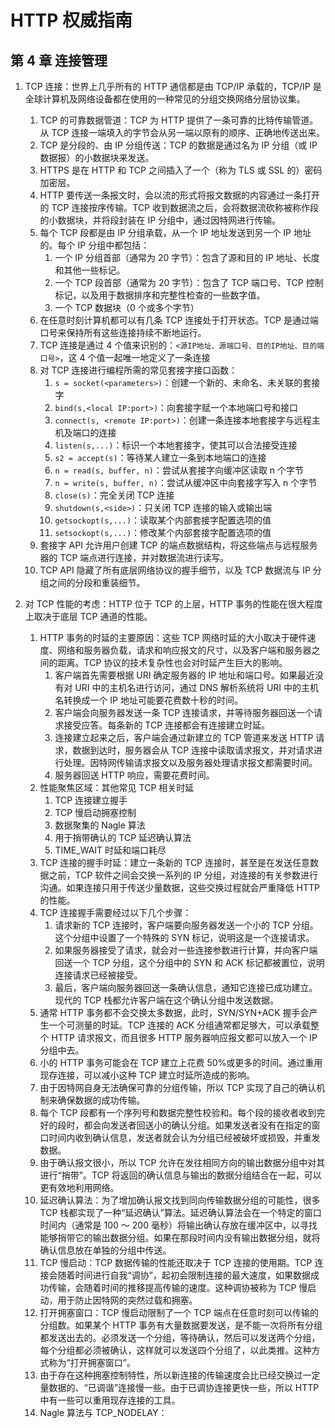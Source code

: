 # HTTP 权威指南

## 第 4 章 连接管理

1. TCP 连接：世界上几乎所有的 HTTP 通信都是由 TCP/IP 承载的，TCP/IP 是全球计算机及网络设备都在使用的一种常见的分组交换网络分层协议集。

    1. TCP 的可靠数据管道：TCP 为 HTTP 提供了一条可靠的比特传输管道。从 TCP 连接一端填入的字节会从另一端以原有的顺序、正确地传送出来。
    2. TCP 是分段的、由 IP 分组传送：TCP 的数据是通过名为 IP 分组（或 IP 数据报）的小数据块来发送。
    3. HTTPS 是在 HTTP 和 TCP 之间插入了一个（称为 TLS 或 SSL 的）密码加密层。
    4. HTTP 要传送一条报文时，会以流的形式将报文数据的内容通过一条打开的 TCP 连接按序传输。TCP 收到数据流之后，会将数据流砍称被称作段的小数据块，并将段封装在 IP 分组中，通过因特网进行传输。
    5. 每个 TCP 段都是由 IP 分组承载，从一个 IP 地址发送到另一个 IP 地址的。每个 IP 分组中都包括：
        1. 一个 IP 分组首部（通常为 20 字节）：包含了源和目的 IP 地址、长度和其他一些标记。
        2. 一个 TCP 段首部（通常为 20 字节）：包含了 TCP 端口号、TCP 控制标记，以及用于数据排序和完整性检查的一些数字值。
        3. 一个 TCP 数据块（0 个或多个字节）
    6. 在任意时刻计算机都可以有几条 TCP 连接处于打开状态。TCP 是通过端口号来保持所有这些连接持续不断地运行。
    7. TCP 连接是通过 4 个值来识别的：`<源IP地址、源端口号、目的IP地址、目的端口号>`，这 4 个值一起唯一地定义了一条连接
    8. 对 TCP 连接进行编程所需的常见套接字接口函数：
        1. `s = socket(<parameters>)`：创建一个新的、未命名、未关联的套接字
        2. `bind(s,<local IP:port>)`：向套接字赋一个本地端口号和接口
        3. `connect(s, <remote IP:port>)`：创建一条连接本地套接字与远程主机及端口的连接
        4. `listen(s,...)`：标识一个本地套接字，使其可以合法接受连接
        5. `s2 = accept(s)`：等待某人建立一条到本地端口的连接
        6. `n = read(s, buffer, n)`：尝试从套接字向缓冲区读取 n 个字节
        7. `n = write(s, buffer, n)`：尝试从缓冲区中向套接字写入 n 个字节
        8. `close(s)`：完全关闭 TCP 连接
        9. `shutdown(s,<side>)`：只关闭 TCP 连接的输入或输出端
        10. `getsockopt(s,...)`：读取某个内部套接字配置选项的值
        11. `setsockopt(s,...)`：修改某个内部套接字配置选项的值
    9. 套接字 API 允许用户创建 TCP 的端点数据结构，将这些端点与远程服务器的 TCP 端点进行连接，并对数据流进行读写。
    10. TCP API 隐藏了所有底层网络协议的握手细节，以及 TCP 数据流与 IP 分组之间的分段和重装细节。

2. 对 TCP 性能的考虑：HTTP 位于 TCP 的上层，HTTP 事务的性能在很大程度上取决于底层 TCP 通道的性能。
    1. HTTP 事务的时延的主要原因：这些 TCP 网络时延的大小取决于硬件速度、网络和服务器负载，请求和响应报文的尺寸，以及客户端和服务器之间的距离。TCP 协议的技术复杂性也会对时延产生巨大的影响。
        1. 客户端首先需要根据 URI 确定服务器的 IP 地址和端口号。如果最近没有对 URI 中的主机名进行访问，通过 DNS 解析系统将 URI 中的主机名转换成一个 IP 地址可能要花费数十秒的时间。
        2. 客户端会向服务器发送一条 TCP 连接请求，并等待服务器回送一个请求接受应答。每条新的 TCP 连接都会有连接建立时延。
        3. 连接建立起来之后，客户端会通过新建立的 TCP 管道来发送 HTTP 请求，数据到达时，服务器会从 TCP 连接中读取请求报文，并对请求进行处理。因特网传输请求报文以及服务器处理请求报文都需要时间。
        4. 服务器回送 HTTP 响应，需要花费时间。
    2. 性能聚焦区域：其他常见 TCP 相关时延
        1. TCP 连接建立握手
        2. TCP 慢启动拥塞控制
        3. 数据聚集的 Nagle 算法
        4. 用于捎带确认的 TCP 延迟确认算法
        5. TIME_WAIT 时延和端口耗尽
    3. TCP 连接的握手时延：建立一条新的 TCP 连接时，甚至是在发送任意数据之前，TCP 软件之间会交换一系列的 IP 分组，对连接的有关参数进行沟通。如果连接只用于传送少量数据，这些交换过程就会严重降低 HTTP 的性能。
    4. TCP 连接握手需要经过以下几个步骤：
        1. 请求新的 TCP 连接时，客户端要向服务器发送一个小的 TCP 分组。这个分组中设置了一个特殊的 SYN 标记，说明这是一个连接请求。
        2. 如果服务器接受了请求，就会对一些连接参数进行计算，并向客户端回送一个 TCP 分组，这个分组中的 SYN 和 ACK 标记都被置位，说明连接请求已经被接受。
        3. 最后，客户端向服务器回送一条确认信息，通知它连接已成功建立。现代的 TCP 栈都允许客户端在这个确认分组中发送数据。
    5. 通常 HTTP 事务都不会交换太多数据，此时，SYN/SYN+ACK 握手会产生一个可测量的时延。TCP 连接的 ACK 分组通常都足够大，可以承载整个 HTTP 请求报文，而且很多 HTTP 服务器响应报文都可以放入一个 IP 分组中去。
    6. 小的 HTTP 事务可能会在 TCP 建立上花费 50%或更多的时间。通过重用现存连接，可以减小这种 TCP 建立时延所造成的影响。
    7. 由于因特网自身无法确保可靠的分组传输，所以 TCP 实现了自己的确认机制来确保数据的成功传输。
    8. 每个 TCP 段都有一个序列号和数据完整性校验和。每个段的接收者收到完好的段时，都会向发送者回送小的确认分组。如果发送者没有在指定的窗口时间内收到确认信息，发送者就会认为分组已经被破坏或损毁，并重发数据。
    9. 由于确认报文很小，所以 TCP 允许在发往相同方向的输出数据分组中对其进行“捎带”。TCP 将返回的确认信息与输出的数据分组结合在一起，可以更有效地利用网络。
    10. 延迟确认算法：为了增加确认报文找到同向传输数据分组的可能性，很多 TCP 栈都实现了一种“延迟确认”算法。延迟确认算法会在一个特定的窗口时间内（通常是 100 ～ 200 毫秒）将输出确认存放在缓冲区中，以寻找能够捎带它的输出数据分组。如果在那段时间内没有输出数据分组，就将确认信息放在单独的分组中传送。
    11. TCP 慢启动：TCP 数据传输的性能还取决于 TCP 连接的使用期。TCP 连接会随着时间进行自我“调协”，起初会限制连接的最大速度，如果数据成功传输，会随着时间的推移提高传输的速度。这种调协被称为 TCP 慢启动，用于防止因特网的突然过载和拥塞。
    12. 打开拥塞窗口：TCP 慢启动限制了一个 TCP 端点在任意时刻可以传输的分组数。如果某个 HTTP 事务有大量数据要发送，是不能一次将所有分组都发送出去的。必须发送一个分组，等待确认，然后可以发送两个分组，每个分组都必须被确认，这样就可以发送四个分组了，以此类推。这种方式称为“打开拥塞窗口”。
    13. 由于存在这种拥塞控制特性，所以新连接的传输速度会比已经交换过一定量数据的、“已调谐”连接慢一些。由于已调协连接更快一些，所以 HTTP 中有一些可以重用现存连接的工具。
    14. Nagle 算法与 TCP_NODELAY：
